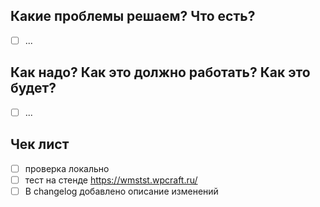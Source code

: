 ## Какие проблемы решаем? Что есть?

- [ ] ...

## Как надо? Как это должно работать? Как это будет?

- [ ] ...

## Чек лист

- [ ] проверка локально
- [ ] тест на стенде https://wmstst.wpcraft.ru/
- [ ] В changelog добавлено описание изменений
